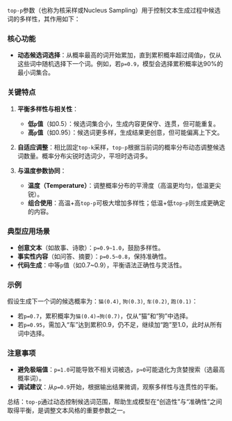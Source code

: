 `top-p`参数（也称为核采样或Nucleus Sampling）用于控制文本生成过程中候选词的多样性，其作用如下：

### 核心功能
- **动态候选词选择**：从概率最高的词开始累加，直到累积概率超过阈值`p`，仅从这些词中随机选择下一个词。例如，若`p=0.9`，模型会选择累积概率达90%的最小词集合。

### 关键特点
1. **平衡多样性与相关性**：
   - **低`p`值**（如0.5）：候选词集合小，生成内容更保守、连贯，但可能重复。
   - **高`p`值**（如0.95）：候选词更多样，生成结果更创意，但可能偏离上下文。

2. **自适应调整**：相比固定`top-k`采样，`top-p`根据当前词的概率分布动态调整候选词数量。概率分布尖锐时选词少，平坦时选词多。

3. **与温度参数协同**：
   - **温度（Temperature）**：调整概率分布的平滑度（高温更均匀，低温更尖锐）。
   - **组合使用**：高温+高`top-p`可极大增加多样性；低温+低`top-p`则生成更确定的内容。

### 典型应用场景
- **创意文本**（如故事、诗歌）：`p=0.9~1.0`，鼓励多样性。
- **事实性内容**（如问答、摘要）：`p=0.5~0.8`，保持准确性。
- **代码生成**：中等`p`值（如0.7~0.9），平衡语法正确性与灵活性。

### 示例
假设生成下一个词的候选概率为：`猫(0.4)`, `狗(0.3)`, `车(0.2)`, `跑(0.1)`：
- 若`p=0.7`，累积概率为`猫(0.4)→狗(0.7)`，仅从“猫”和“狗”中选择。
- 若`p=0.95`，需加入“车”达到累积0.9，仍不足，继续加“跑”至1.0，此时从所有词中选择。

### 注意事项
- **避免极端值**：`p=1.0`可能导致不相关词被选，`p≈0`可能退化为贪婪搜索（选最高概率词）。
- **调试建议**：从`p=0.9`开始，根据输出结果微调，观察多样性与连贯性的平衡。

总结：`top-p`通过动态控制候选词范围，帮助生成模型在“创造性”与“准确性”之间取得平衡，是调整文本风格的重要参数之一。